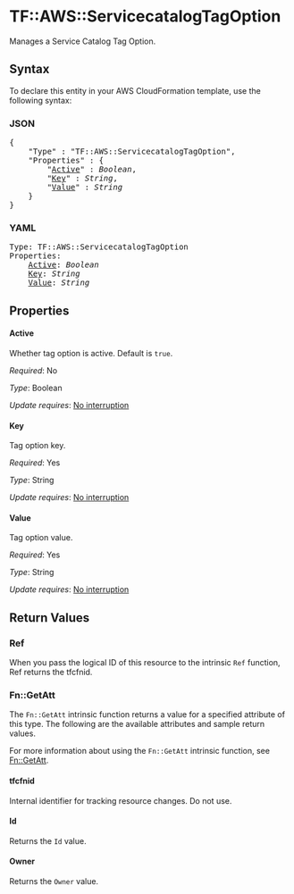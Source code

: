 # TF::AWS::ServicecatalogTagOption

Manages a Service Catalog Tag Option.

## Syntax

To declare this entity in your AWS CloudFormation template, use the following syntax:

### JSON

<pre>
{
    "Type" : "TF::AWS::ServicecatalogTagOption",
    "Properties" : {
        "<a href="#active" title="Active">Active</a>" : <i>Boolean</i>,
        "<a href="#key" title="Key">Key</a>" : <i>String</i>,
        "<a href="#value" title="Value">Value</a>" : <i>String</i>
    }
}
</pre>

### YAML

<pre>
Type: TF::AWS::ServicecatalogTagOption
Properties:
    <a href="#active" title="Active">Active</a>: <i>Boolean</i>
    <a href="#key" title="Key">Key</a>: <i>String</i>
    <a href="#value" title="Value">Value</a>: <i>String</i>
</pre>

## Properties

#### Active

Whether tag option is active. Default is `true`.

_Required_: No

_Type_: Boolean

_Update requires_: [No interruption](https://docs.aws.amazon.com/AWSCloudFormation/latest/UserGuide/using-cfn-updating-stacks-update-behaviors.html#update-no-interrupt)

#### Key

Tag option key.

_Required_: Yes

_Type_: String

_Update requires_: [No interruption](https://docs.aws.amazon.com/AWSCloudFormation/latest/UserGuide/using-cfn-updating-stacks-update-behaviors.html#update-no-interrupt)

#### Value

Tag option value.

_Required_: Yes

_Type_: String

_Update requires_: [No interruption](https://docs.aws.amazon.com/AWSCloudFormation/latest/UserGuide/using-cfn-updating-stacks-update-behaviors.html#update-no-interrupt)

## Return Values

### Ref

When you pass the logical ID of this resource to the intrinsic `Ref` function, Ref returns the tfcfnid.

### Fn::GetAtt

The `Fn::GetAtt` intrinsic function returns a value for a specified attribute of this type. The following are the available attributes and sample return values.

For more information about using the `Fn::GetAtt` intrinsic function, see [Fn::GetAtt](https://docs.aws.amazon.com/AWSCloudFormation/latest/UserGuide/intrinsic-function-reference-getatt.html).

#### tfcfnid

Internal identifier for tracking resource changes. Do not use.

#### Id

Returns the <code>Id</code> value.

#### Owner

Returns the <code>Owner</code> value.

